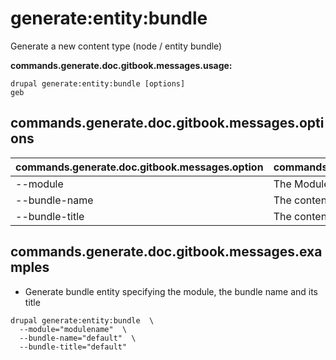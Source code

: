 # generate:entity:bundle
Generate a new content type (node / entity bundle)

**commands.generate.doc.gitbook.messages.usage:**
```
drupal generate:entity:bundle [options]
geb
```

## commands.generate.doc.gitbook.messages.options
commands.generate.doc.gitbook.messages.option | commands.generate.doc.gitbook.messages.details
-------|-------------
--module | The Module name.
--bundle-name | The content type's machine name
--bundle-title | The content type's human-readable name

## commands.generate.doc.gitbook.messages.examples
* Generate bundle entity specifying the module, the bundle name and its title
```
drupal generate:entity:bundle  \
  --module="modulename"  \
  --bundle-name="default"  \
  --bundle-title="default"
```
